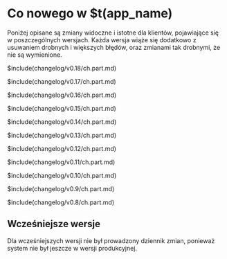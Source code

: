 # Co nowego w $t(app_name)

Poniżej opisane są zmiany widoczne i istotne dla klientów, pojawiające się w poszczególnych wersjach.
Każda wersja wiąże się dodatkowo z usuwaniem drobnych i większych błędów, oraz zmianami tak drobnymi,
że nie są wymienione.

$include(changelog/v0.18/ch.part.md)

$include(changelog/v0.17/ch.part.md)

$include(changelog/v0.16/ch.part.md)

$include(changelog/v0.15/ch.part.md)

$include(changelog/v0.14/ch.part.md)

$include(changelog/v0.13/ch.part.md)

$include(changelog/v0.12/ch.part.md)

$include(changelog/v0.11/ch.part.md)

$include(changelog/v0.10/ch.part.md)

$include(changelog/v0.9/ch.part.md)

$include(changelog/v0.8/ch.part.md)

## Wcześniejsze wersje

Dla wcześniejszych wersji nie był prowadzony dziennik zmian, ponieważ system nie był jeszcze w wersji produkcyjnej.
